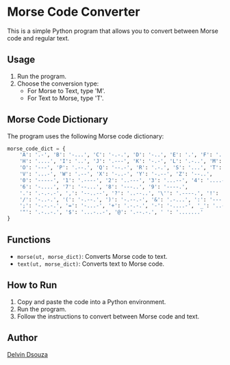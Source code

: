 # Morse Code Converter

This is a simple Python program that allows you to convert between Morse code and regular text.

## Usage

1. Run the program.
2. Choose the conversion type:
   - For Morse to Text, type 'M'.
   - For Text to Morse, type 'T'.

## Morse Code Dictionary

The program uses the following Morse code dictionary:

```python
morse_code_dict = {
    'A': '.-', 'B': '-...', 'C': '-.-.', 'D': '-..', 'E': '.', 'F': '..-.', 'G': '--.',
    'H': '....', 'I': '..', 'J': '.---', 'K': '-.-', 'L': '.-..', 'M': '--', 'N': '-.',
    'O': '---', 'P': '.--.', 'Q': '--.-', 'R': '.-.', 'S': '...', 'T': '-', 'U': '..-',
    'V': '...-', 'W': '.--', 'X': '-..-', 'Y': '-.--', 'Z': '--..',
    '0': '-----', '1': '.----', '2': '..---', '3': '...--', '4': '....-', '5': '.....',
    '6': '-....', '7': '--...', '8': '---..', '9': '----.',
    '.': '.-.-.-', ',': '--..--', '?': '..--..', '\'': '.----.', '!': '-.-.--',
    '/': '-..-.', '(': '-.--.', ')': '-.--.-', '&': '.-...', ':': '---...',
    ';': '-.-.-.', '=': '-...-', '+': '.-.-.', '-': '-....-', '_': '..--.-',
    '"': '.-..-.', '$': '...-..-', '@': '.--.-.', ' ': '.......'
}
```

## Functions

- `morse(ut, morse_dict)`: Converts Morse code to text.
- `text(ut, morse_dict)`: Converts text to Morse code.

## How to Run

1. Copy and paste the code into a Python environment.
2. Run the program.
3. Follow the instructions to convert between Morse code and text.

## Author

[Delvin Dsouza](https://github.com/dxdelvin)
